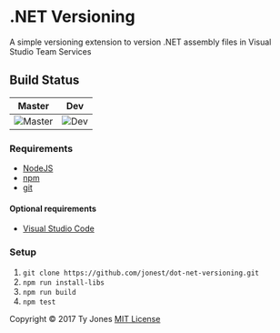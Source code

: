 # .NET Versioning
A simple versioning extension to version .NET assembly files in Visual Studio Team Services

## Build Status

| Master        | Dev |
| :-------------: | :-------------: |
| ![Master](https://whotyjones.visualstudio.com/_apis/public/build/definitions/176be59f-4a98-46d0-91c3-8b969ddafde4/4/badge) | ![Dev](https://whotyjones.visualstudio.com/_apis/public/build/definitions/176be59f-4a98-46d0-91c3-8b969ddafde4/5/badge) |

### Requirements
- [NodeJS](https://nodejs.org/en/download/)
- [npm](https://nodejs.org/en/download/)
- [git](https://git-scm.com/downloads)

#### Optional requirements
- [Visual Studio Code](https://code.visualstudio.com/Download)

### Setup
1) `git clone https://github.com/jonest/dot-net-versioning.git`
2) `npm run install-libs`
3) `npm run build`
4) `npm test`

Copyright :copyright: 2017 Ty Jones [MIT License](LICENSE.txt)
